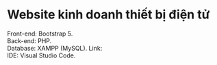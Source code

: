 # Website kinh doanh thiết bị điện tử

Front-end: Bootstrap 5. <br/>
Back-end: PHP. <br/>
Database: XAMPP (MySQL).  Link: <br/>
IDE: Visual Studio Code.
